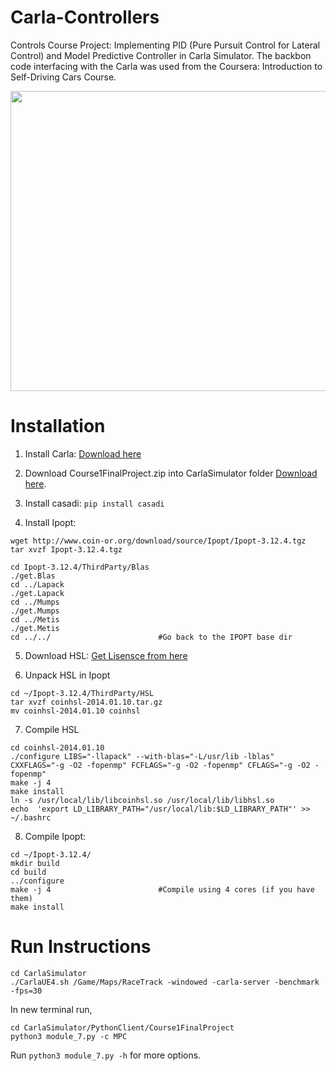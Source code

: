 # Carla-Controllers
Controls Course Project: Implementing PID (Pure Pursuit Control for Lateral Control) and Model Predictive Controller in Carla Simulator. The backbon code interfacing with the Carla was used from the Coursera: Introduction to Self-Driving Cars Course.

<p align="center">
  <img width="640" height="480" src="https://github.com/sapan-ostic/Carla-Controllers/blob/main/results/mpc_carla.gif">
</p>

# Installation 
1. Install Carla: [Download here](https://d18ky98rnyall9.cloudfront.net/IFfK-Ce8Eem3Cw5hhdQCGg_210f0c4027bc11e9ae95c9d2c8ddb796_CARLA-Setup-Guide-_Ubuntu_.pdf?Expires=1607904000&Signature=Luzyz99-6Uzg5x3NvJff3HpUQCsH7iOWKiiVjq1EVRFSZc8UY-SrAP8sbxDg0MxOAIDMob1cZNNQL3FfgwkYkR8WwUHEgdGU-FIua5jGs3EbnxPJgVKeYBEQaArKGKh56pspUiOSWcU1tFG~m6crK5aS0YrOCVH1eALf5OT~2M8_&Key-Pair-Id=APKAJLTNE6QMUY6HBC5A) 

2. Download Course1FinalProject.zip into CarlaSimulator folder [Download here](https://d18ky98rnyall9.cloudfront.net/ZQFoJyNEEem3Cw5hhdQCGg_65256a90234411e982bdbb99b90531e3_Course1FinalProject.zip?Expires=1607817600&Signature=VJrunHtmRKcAqHIU8DVvDnZQyHWWSXrr3yUSpZ~H~N~dgEhzu6khmHO-MPOlKmYz45xCE5qzRBekhK16f7-Xe2bgK-YyqpjP-8pm29Kt8NETgW3TOZl7RZDiEqCoMSvWILUdlpdXD-agkDBuIgvX9Df2Gjmyc8MHhpTiCasKJbY_&Key-Pair-Id=APKAJLTNE6QMUY6HBC5A).

3. Install casadi: `pip install casadi`

4. Install Ipopt:
```
wget http://www.coin-or.org/download/source/Ipopt/Ipopt-3.12.4.tgz
tar xvzf Ipopt-3.12.4.tgz

cd Ipopt-3.12.4/ThirdParty/Blas
./get.Blas
cd ../Lapack
./get.Lapack
cd ../Mumps
./get.Mumps
cd ../Metis
./get.Metis
cd ../../                        #Go back to the IPOPT base dir
```
5. Download HSL: [Get Lisensce from here](http://www.hsl.rl.ac.uk/ipopt/)

6. Unpack HSL in Ipopt
```
cd ~/Ipopt-3.12.4/ThirdParty/HSL
tar xvzf coinhsl-2014.01.10.tar.gz
mv coinhsl-2014.01.10 coinhsl
```
7. Compile HSL
```
cd coinhsl-2014.01.10
./configure LIBS="-llapack" --with-blas="-L/usr/lib -lblas" CXXFLAGS="-g -O2 -fopenmp" FCFLAGS="-g -O2 -fopenmp" CFLAGS="-g -O2 -fopenmp"
make -j 4
make install
ln -s /usr/local/lib/libcoinhsl.so /usr/local/lib/libhsl.so
echo  'export LD_LIBRARY_PATH="/usr/local/lib:$LD_LIBRARY_PATH"' >> ~/.bashrc 
```

8. Compile Ipopt:
```
cd ~/Ipopt-3.12.4/
mkdir build
cd build
../configure
make -j 4                        #Compile using 4 cores (if you have them)
make install
```

# Run Instructions 
```
cd CarlaSimulator
./CarlaUE4.sh /Game/Maps/RaceTrack -windowed -carla-server -benchmark -fps=30
```

In new terminal run,
```
cd CarlaSimulator/PythonClient/Course1FinalProject
python3 module_7.py -c MPC
```
Run `python3 module_7.py -h` for more options. 
